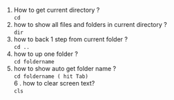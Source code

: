 1. How to get current directory ?  
`cd`  
2. how to show all files and folders in current directory ?  
`dir`  
3. how to back 1 step from current folder ?  
`cd ..`  
4. how to up one folder ?  
`cd foldername`  
5. how to show auto get folder name ?  
`cd foldername ( hit Tab)`  
6 . how to clear screen text?  
`cls`  
